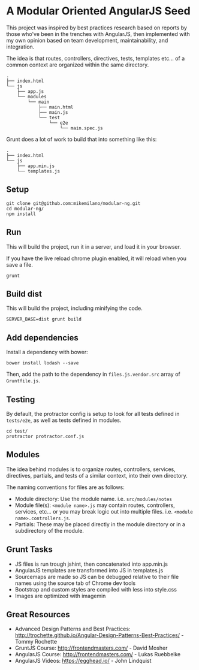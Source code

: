 A Modular Oriented AngularJS Seed
=================================

This project was inspired by best practices research based on reports
by those who've been in the trenches with AngularJS, then implemented
with my own opinion based on team development, maintainability, and integration.

The idea is that routes, controllers, directives, tests, templates etc... of a
common context are organized within the same directory.

```
.
├── index.html
└── js
    ├── app.js
    └── modules
        └── main
            ├── main.html
            ├── main.js
            └── test
                └── e2e
                    └── main.spec.js
```

Grunt does a lot of work to build that into something like this:
```
.
├── index.html
└── js
    ├── app.min.js
    └── templates.js
```


## Setup
```
git clone git@github.com:mikemilano/modular-ng.git
cd modular-ng/
npm install
```

## Run
This will build the project, run it in a server, and load it in your browser.

If you have the live reload chrome plugin enabled, it will reload when you save a file.
```
grunt
```

## Build dist
This will build the project, including minifying the code.
```
SERVER_BASE=dist grunt build
```

## Add dependencies
Install a dependency with bower:
```
bower install lodash --save
```
Then, add the path to the dependency in `files.js.vendor.src` array of `Gruntfile.js`.

## Testing
By default, the protractor config is setup to look for all tests defined in `tests/e2e`,
as well as tests defined in modules.
```
cd test/
protractor protractor.conf.js
```

## Modules

The idea behind modules is to organize routes, controllers,
services, directives, partials, and tests of a similar context, into
their own directory.

The naming conventions for files are as follows:

- Module directory: Use the module name. i.e. `src/modules/notes`
- Module file(s): `<module name>.js` may contain routes, controllers, services,
etc... or you may break logic out into multiple files. i.e. `<module name>.controllers.js`.
- Partials: These may be placed directly in the module directory or in a
subdirectory of the module.

## Grunt Tasks
- JS files is run trough jshint, then concatenated into app.min.js
- AngularJS templates are transformed into JS in templates.js
- Sourcemaps are made so JS can be debugged relative to their file names using the source tab of Chrome dev tools
- Bootstrap and custom styles are compiled with less into style.css
- Images are optimized with imagemin

## Great Resources
- Advanced Design Patterns and Best Practices: http://trochette.github.io/Angular-Design-Patterns-Best-Practices/ - Tommy Rochette
- GruntJS Course: http://frontendmasters.com/ - David Mosher
- AngularJS Course: http://frontendmasters.com/ - Lukas Ruebbelke
- AngularJS Videos: https://egghead.io/ - John Lindquist
